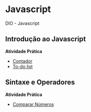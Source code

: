 # Javascript

DIO - Javascript

## Introdução ao Javascript

**Atividade Prática**

- [Contador](introducao-javascript/contador)
- [To-do list](introducao-javascript/desafio-to-do-list)

## Sintaxe e Operadores

**Atividade Prática**

- [Comparar Números](sintaxe-operadores/)
